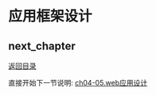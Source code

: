 # 应用框架设计

## next_chapter

[返回目录](./SUMMARY.md)

直接开始下一节说明: [ch04-05.web应用设计](./ch04-05.web_design.md)
